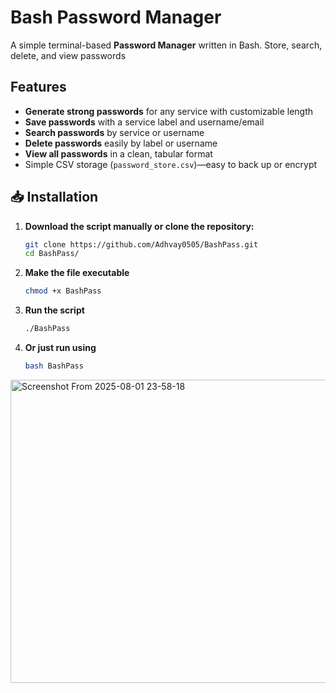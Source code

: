 # Bash Password Manager

A simple terminal-based **Password Manager** written in Bash. Store, search, delete, and view passwords 

## Features

- **Generate strong passwords** for any service with customizable length  
- **Save passwords** with a service label and username/email  
- **Search passwords** by service or username  
- **Delete passwords** easily by label or username  
- **View all passwords** in a clean, tabular format  
- Simple CSV storage (`password_store.csv`)—easy to back up or encrypt  


## 📥 Installation

1. **Download the script manually or clone the repository:**
   ```bash
   git clone https://github.com/Adhvay0505/BashPass.git
   cd BashPass/
2. **Make the file executable**
   ```bash
   chmod +x BashPass
3. **Run the script**
   ```bash
   ./BashPass
4. **Or just run using**
   ```bash
   bash BashPass
   ```

   
<img width="887" height="485" alt="Screenshot From 2025-08-01 23-58-18" src="https://github.com/user-attachments/assets/a33aef48-f40a-4c5a-b8b2-3e9814eb9a24" />
